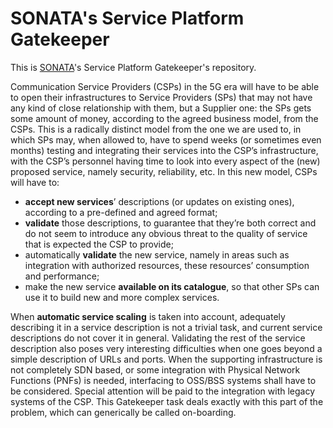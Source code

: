 # SONATA's Service Platform Gatekeeper
This is [SONATA](http://www.sonata-nfv.eu)'s Service Platform Gatekeeper's repository.

Communication Service Providers (CSPs) in the 5G era will have to be able to open their infrastructures to Service Providers (SPs) that may not have any kind of close relationship with them, but a Supplier one: the SPs gets some amount of money, according to the agreed business model, from the CSPs. This is a radically distinct model from the one we are used to, in which SPs may, when allowed to, have to spend weeks (or sometimes even months) testing and integrating their services into the CSP’s infrastructure, with the CSP’s personnel having time to look into every aspect of the (new) proposed service, namely security, reliability, etc. In this new model, CSPs will have to:

 * **accept new services**’ descriptions (or updates on existing ones), according to a pre-defined and agreed format;
 * **validate** those descriptions, to guarantee that they’re both correct and do not seem to introduce any obvious threat to the quality of service that is expected the CSP to provide;
 * automatically **validate** the new service, namely in areas such as integration with authorized resources, these resources’ consumption and performance;
 * make the new service **available on its catalogue**, so that other SPs can use it to build new and more complex services.

When **automatic service scaling** is taken into account, adequately describing it in a service description is not a trivial task, and current service descriptions do not cover it in general. Validating the rest of the service description also poses very interesting difficulties when one goes beyond a simple description of URLs and ports. When the supporting infrastructure is not completely SDN based, or some integration with Physical Network Functions (PNFs) is needed, interfacing to OSS/BSS systems shall have to be considered. Special attention will be paid to the integration with legacy systems of the CSP. This Gatekeeper task deals exactly with this part of the problem, which can generically be called on-boarding. 
